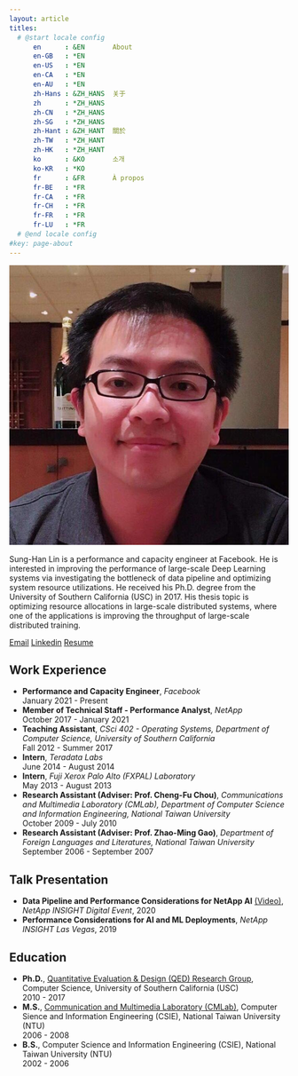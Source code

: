 ```yaml
---
layout: article
titles:
  # @start locale config
      en      : &EN       About
      en-GB   : *EN
      en-US   : *EN
      en-CA   : *EN
      en-AU   : *EN
      zh-Hans : &ZH_HANS  关于
      zh      : *ZH_HANS
      zh-CN   : *ZH_HANS
      zh-SG   : *ZH_HANS
      zh-Hant : &ZH_HANT  關於
      zh-TW   : *ZH_HANT
      zh-HK   : *ZH_HANT
      ko      : &KO       소개
      ko-KR   : *KO
      fr      : &FR       À propos
      fr-BE   : *FR
      fr-CA   : *FR
      fr-CH   : *FR
      fr-FR   : *FR
      fr-LU   : *FR
  # @end locale config
#key: page-about
---
```


<div class="item">
    <div class="item__image mt-4">
      <img class="image image--md rounded border mr-4" src="/assets/images/sunghan.jpg"/>
    </div>
    <div class="item__content">
      <div class="article__content" >
        <p>Sung-Han Lin is a performance and capacity engineer at Facebook. He is interested in improving the performance of large-scale Deep Learning systems via investigating the bottleneck of data pipeline and optimizing system resource utilizations. He received his Ph.D. degree from the University of Southern California (USC) in 2017. His thesis topic is optimizing resource allocations in large-scale distributed systems, where one of the applications is improving the throughput of large-scale distributed training.</p>
        <p>
          <a class="button button--error button--rounded" href="mailto:sunghlin@gmail.com">Email</a>
          <a class="button button--success button--rounded" href="https://www.linkedin.com/in/sung-han-lin-0a47869">Linkedin</a>
          <a class="button button--info button--rounded" href="https://sunghlin.github.io/resume/index.pdf">Resume</a>
        </p>
      </div>
    </div>
</div>

<!--
## Contact
- Email: [sunghlin [AT] gmail.com](mailto:sunghlin@gmail.com)
- Linkedin: [Sung-Han Lin@Linkedin](https://www.linkedin.com/in/sung-han-lin-0a47869)
-->

## Work Experience
- __Performance and Capacity Engineer__, _Facebook_ <br/> January 2021 - Present
- __Member of Technical Staff - Performance Analyst__, _NetApp_ <br/> October 2017 - January 2021
- __Teaching Assistant__, _CSci 402 - Operating Systems, Department of Computer Science, University of Southern California_ <br/> Fall 2012 - Summer 2017 
- __Intern__, _Teradata Labs_ <br/> June 2014 - August 2014
- __Intern__, _Fuji Xerox Palo Alto (FXPAL) Laboratory_ <br/> May 2013 - August 2013
- __Research Assistant (Adviser: Prof. Cheng-Fu Chou)__, _Communications and Multimedia Laboratory (CMLab), Department of Computer Science and Information Engineering, National Taiwan University_ <br/> October 2009 - July 2010
- __Research Assistant (Adviser: Prof. Zhao-Ming Gao)__, _Department of Foreign Languages and Literatures, National Taiwan University_ <br/> September 2006 - September 2007

## Talk Presentation
- __Data Pipeline and Performance Considerations for NetApp AI__ [(Video)](https://live.insight.netapp.com/detail/videos/ai/video/6211723908001/data-pipeline-and-performance-considerations-for-netapp-ai), _NetApp INSIGHT Digital Event_, 2020
- __Performance Considerations for AI and ML Deployments__, _NetApp INSIGHT Las Vegas_, 2019

## Education
- __Ph.D.__, [Quantitative Evaluation & Design (QED) Research Group](http://qed.usc.edu/), Computer Science, University of Southern California (USC) <br/> 2010 - 2017
- __M.S.__, [Communication and Multimedia Laboratory (CMLab)](http://cmlab.csie.ntu.edu.tw/), Computer Sience and Information Engineering (CSIE), National Taiwan University (NTU) <br/> 2006 - 2008
- __B.S.__, Computer Science and Information Engineering (CSIE), National Taiwan University (NTU) <br/> 2002 - 2006
